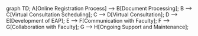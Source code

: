 graph TD;
    A[Online Registration Process] --> B[Document Processing];
    B --> C[Virtual Consultation Scheduling];
    C --> D[Virtual Consultation];
    D --> E[Development of EAP];
    E --> F[Communication with Faculty];
    F --> G[Collaboration with Faculty];
    G --> H[Ongoing Support and Maintenance];
